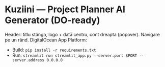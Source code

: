 # Kuziini — Project Planner AI Generator (DO-ready)
Header: titlu stânga, logo + dată centru, cont dreapta (popover). Navigare pe un rând.
DigitalOcean App Platform:
- Build: `pip install -r requirements.txt`
- Run:   `streamlit run streamlit_app.py --server.port $PORT --server.address 0.0.0.0`
